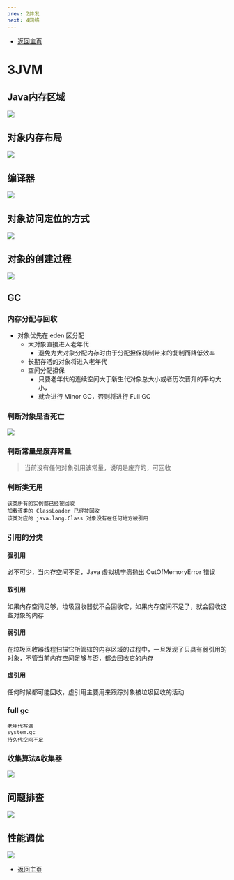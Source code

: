 ```yaml
---
prev: 2并发
next: 4网络
---
```

* [返回主页](../home.md)
# 3JVM
## Java内存区域
![](../../picture/1/3Java内存区域.png)

## 对象内存布局
![](../../picture/1/3对象内存布局.png)

## 编译器
![](../../picture/1/3编译器.png)

## 对象访问定位的方式
![](../../picture/1/3对象访问定位的方式.png)

## 对象的创建过程
![](../../picture/1/3对象的创建过程.png)

## GC
### 内存分配与回收
+ 对象优先在 eden 区分配
	+ 大对象直接进入老年代
		+ 避免为大对象分配内存时由于分配担保机制带来的复制而降低效率
	+ 长期存活的对象将进入老年代
	+ 空间分配担保
		+ 只要老年代的连续空间大于新生代对象总大小或者历次晋升的平均大小，
		+ 就会进行 Minor GC，否则将进行 Full GC
### 判断对象是否死亡
![](../../picture/1/3判断对象是否死亡.png)
### 判断常量是废弃常量
> 当前没有任何对象引用该常量，说明是废弃的，可回收

### 判断类无用
```text
该类所有的实例都已经被回收
加载该类的 ClassLoader 已经被回收
该类对应的 java.lang.Class 对象没有在任何地方被引用
```

### 引用的分类
#### 强引用
必不可少，当内存空间不足，Java 虚拟机宁愿抛出 OutOfMemoryError 错误
#### 软引用
如果内存空间足够，垃圾回收器就不会回收它，如果内存空间不足了，就会回收这些对象的内存
#### 弱引用
在垃圾回收器线程扫描它所管辖的内存区域的过程中，一旦发现了只具有弱引用的对象，不管当前内存空间足够与否，都会回收它的内存
#### 虚引用
任何时候都可能回收，虚引用主要用来跟踪对象被垃圾回收的活动

### full gc
```text
老年代写满
system.gc
持久代空间不足
```

### 收集算法&收集器
![](../../picture/1/3GC.png)

## 问题排查
![](../../picture/1/3问题排查.png)

## 性能调优
![](../../picture/1/3性能调优.png)


* [返回主页](../home.md)
